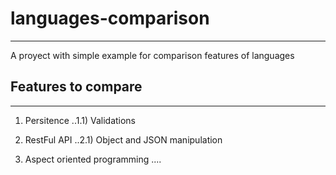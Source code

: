 # languages-comparison
___
A proyect with simple example for comparison features of languages

## Features to compare
___
1) Persitence
..1.1) Validations

2) RestFul API
..2.1) Object and JSON manipulation

3) Aspect oriented programming
....
